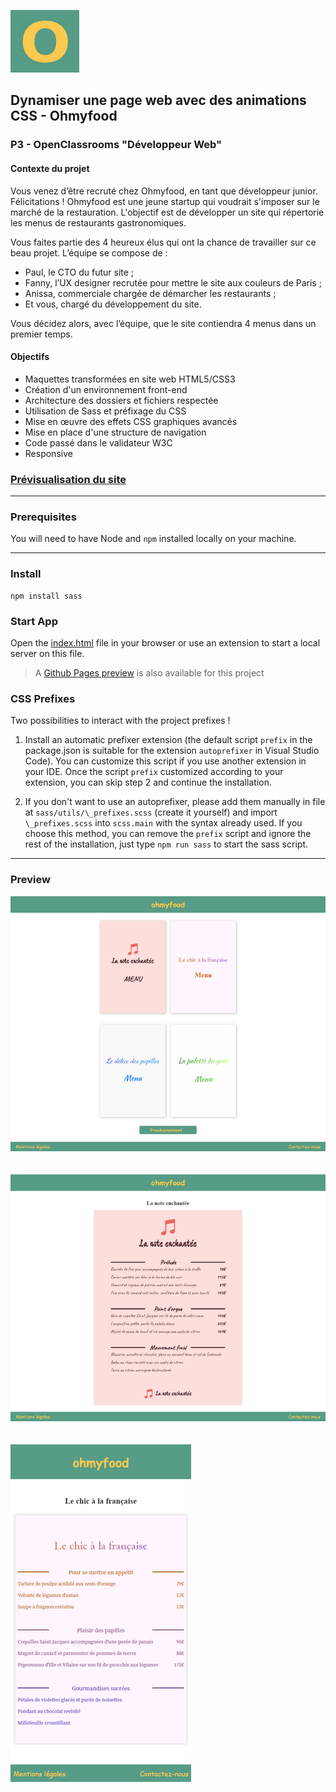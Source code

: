 ![Ohmyfood Icon](/public/img/favicon.png)

## Dynamiser une page web avec des animations CSS - Ohmyfood

### P3 - OpenClassrooms "Développeur Web"

#### Contexte du projet

Vous venez d’être recruté chez Ohmyfood, en tant que développeur junior. Félicitations ! Ohmyfood est une jeune startup qui voudrait s'imposer sur le marché de la restauration. L'objectif est de développer un site qui répertorie les menus de restaurants gastronomiques.

Vous faites partie des 4 heureux élus qui ont la chance de travailler sur ce beau projet. L’équipe se compose de :

- Paul, le CTO du futur site ;
- Fanny, l’UX designer recrutée pour mettre le site aux couleurs de Paris ;
- Anissa, commerciale chargée de démarcher les restaurants ;
- Et vous, chargé du développement du site.

Vous décidez alors, avec l’équipe, que le site contiendra 4 menus dans un premier temps.

#### Objectifs

- Maquettes transformées en site web HTML5/CSS3
- Création d'un environnement front-end
- Architecture des dossiers et fichiers respectée
- Utilisation de Sass et préfixage du CSS
- Mise en œuvre des effets CSS graphiques avancés
- Mise en place d'une structure de navigation
- Code passé dans le validateur W3C
- Responsive

### [Prévisualisation du site](https://alex-pqn.github.io/Ohmyfood-ocr_dw/)

---

### Prerequisites

You will need to have Node and `npm` installed locally on your machine.

---

### Install

```
npm install sass
```

### Start App

Open the [index.html](/index.html) file in your browser or use an extension to start a local server on this file.

> A [Github Pages preview](https://alex-pqn.github.io/Ohmyfood-ocr_dw/) is also available for this project

### CSS Prefixes

Two possibilities to interact with the project prefixes !

1. Install an automatic prefixer extension (the default script `prefix` in the package.json is suitable for the extension `autoprefixer` in Visual Studio Code).
   You can customize this script if you use another extension in your IDE.
   Once the script `prefix` customized according to your extension, you can skip step 2 and continue the installation.

2. If you don't want to use an autoprefixer, please add them manually in file at `sass/utils/\_prefixes.scss` (create it yourself) and import `\_prefixes.scss` into ``scss.main`` with the syntax already used.
   If you choose this method, you can remove the `prefix` script and ignore the rest of the installation, just type ``npm run sass`` to start the sass script.

---

### Preview

![Ohmyfood accueil](/public/img/Ohmyfood.png)
<br/>
<br/>
<br/>
![Ohmyfood carte](/public/img/Ohmyfood%20Responsive%202.png)
<br/>
<br/>
<br/>
![Ohmyfood carte responsive](/public/img/Ohmyfood%20Responsive.png)
